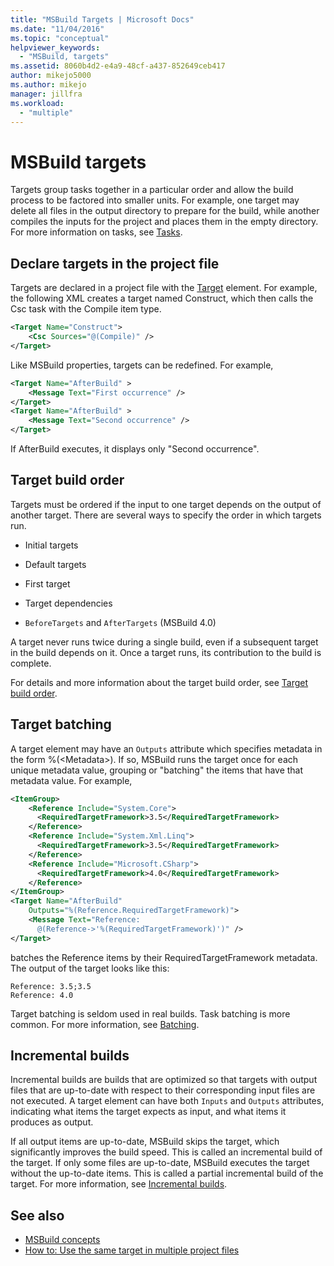 ```yaml
---
title: "MSBuild Targets | Microsoft Docs"
ms.date: "11/04/2016"
ms.topic: "conceptual"
helpviewer_keywords:
  - "MSBuild, targets"
ms.assetid: 8060b4d2-e4a9-48cf-a437-852649ceb417
author: mikejo5000
ms.author: mikejo
manager: jillfra
ms.workload:
  - "multiple"
---
```

# MSBuild targets
Targets group tasks together in a particular order and allow the build process to be factored into smaller units. For example, one target may delete all files in the output directory to prepare for the build, while another compiles the inputs for the project and places them in the empty directory. For more information on tasks, see [Tasks](../msbuild/msbuild-tasks.md).

## Declare targets in the project file
 Targets are declared in a project file with the [Target](../msbuild/target-element-msbuild.md) element. For example, the following XML creates a target named Construct, which then calls the Csc task with the Compile item type.

```xml
<Target Name="Construct">
    <Csc Sources="@(Compile)" />
</Target>
```

 Like MSBuild properties, targets can be redefined. For example,

```xml
<Target Name="AfterBuild" >
    <Message Text="First occurrence" />
</Target>
<Target Name="AfterBuild" >
    <Message Text="Second occurrence" />
</Target>
```

 If AfterBuild executes, it displays only "Second occurrence".

## Target build order
 Targets must be ordered if the input to one target depends on the output of another target. There are several ways to specify the order in which targets run.

- Initial targets

- Default targets

- First target

- Target dependencies

- `BeforeTargets` and `AfterTargets` (MSBuild 4.0)

A target never runs twice during a single build, even if a subsequent target in the build depends on it. Once a target runs, its contribution to the build is complete.

For details and more information about the target build order, see [Target build order](../msbuild/target-build-order.md).

## Target batching
A target element may have an `Outputs` attribute which specifies metadata in the form %(\<Metadata>). If so, MSBuild runs the target once for each unique metadata value, grouping or "batching" the items that have that metadata value. For example,

```xml
<ItemGroup>
    <Reference Include="System.Core">
      <RequiredTargetFramework>3.5</RequiredTargetFramework>
    </Reference>
    <Reference Include="System.Xml.Linq">
      <RequiredTargetFramework>3.5</RequiredTargetFramework>
    </Reference>
    <Reference Include="Microsoft.CSharp">
      <RequiredTargetFramework>4.0</RequiredTargetFramework>
    </Reference>
</ItemGroup>
<Target Name="AfterBuild"
    Outputs="%(Reference.RequiredTargetFramework)">
    <Message Text="Reference:
      @(Reference->'%(RequiredTargetFramework)')" />
</Target>
```

 batches the Reference items by their RequiredTargetFramework metadata. The output of the target looks like this:

```
Reference: 3.5;3.5
Reference: 4.0
```

 Target batching is seldom used in real builds. Task batching is more common. For more information, see [Batching](../msbuild/msbuild-batching.md).

## Incremental builds
 Incremental builds are builds that are optimized so that targets with output files that are up-to-date with respect to their corresponding input files are not executed. A target element can have both `Inputs` and `Outputs` attributes, indicating what items the target expects as input, and what items it produces as output.

 If all output items are up-to-date, MSBuild skips the target, which significantly improves the build speed. This is called an incremental build of the target. If only some files are up-to-date, MSBuild executes the target without the up-to-date items. This is called a partial incremental build of the target. For more information, see [Incremental builds](../msbuild/incremental-builds.md).

## See also
- [MSBuild concepts](../msbuild/msbuild-concepts.md)
- [How to: Use the same target in multiple project files](../msbuild/how-to-use-the-same-target-in-multiple-project-files.md)